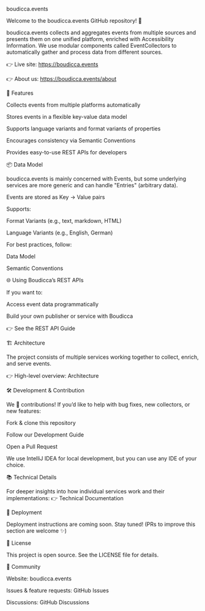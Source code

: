 boudicca.events

Welcome to the boudicca.events GitHub repository! 🎉

boudicca.events collects and aggregates events from multiple sources and presents them on one unified platform, enriched with Accessibility Information.
We use modular components called EventCollectors to automatically gather and process data from different sources.

👉 Live site: https://boudicca.events

👉 About us: https://boudicca.events/about

🚀 Features

Collects events from multiple platforms automatically

Stores events in a flexible key-value data model

Supports language variants and format variants of properties

Encourages consistency via Semantic Conventions

Provides easy-to-use REST APIs for developers

📦 Data Model

boudicca.events is mainly concerned with Events, but some underlying services are more generic and can handle "Entries" (arbitrary data).

Events are stored as Key → Value pairs

Supports:

Format Variants (e.g., text, markdown, HTML)

Language Variants (e.g., English, German)

For best practices, follow:

Data Model

Semantic Conventions

🌐 Using Boudicca’s REST APIs

If you want to:

Access event data programmatically

Build your own publisher or service with Boudicca

👉 See the REST API Guide

🏗️ Architecture

The project consists of multiple services working together to collect, enrich, and serve events.

👉 High-level overview: Architecture

🛠️ Development & Contribution

We 💜 contributions! If you’d like to help with bug fixes, new collectors, or new features:

Fork & clone this repository

Follow our Development Guide

Open a Pull Request

We use IntelliJ IDEA for local development, but you can use any IDE of your choice.

📚 Technical Details

For deeper insights into how individual services work and their implementations:
👉 Technical Documentation

🚀 Deployment

Deployment instructions are coming soon. Stay tuned!
(PRs to improve this section are welcome ✨)

📄 License

This project is open source. See the LICENSE
 file for details.

🤝 Community

Website: boudicca.events

Issues & feature requests: GitHub Issues

Discussions: GitHub Discussions
